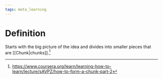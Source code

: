 ```yaml
---
tags: meta_learning
---
```


# Definition

Starts with the big picture of the idea and divides into smaller pieces that are [[Chunk|chunks]].[^1]

[^1]: https://www.coursera.org/learn/learning-how-to-learn/lecture/sAVPZ/how-to-form-a-chunk-part-2